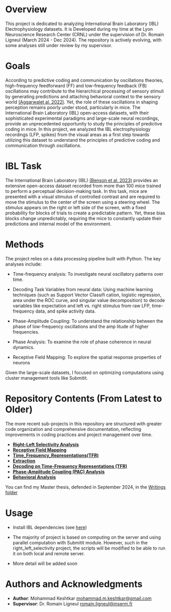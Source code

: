 # Overview

This project is dedicated to analyzing International Brain Laboratory (IBL) Electrophysiology datasets. It is Developed during my time at the Lyon Neuroscience Research Center (CRNL) under the supervision of Dr. Romain Ligneul (March 2024 - Dec 2024). The repository is actively evolving, with some analyses still under review by my supervisor.

# Goals

According to predictive coding and communication by oscillations theories, high-frequency feedforward (FF) and low-frequency feedback (FB) oscillations may contribute to the hierarchical processing of sensory stimuli by generating predictions and attaching behavioral context to the sensory world [(Aggarwalet al. 2022)](https://www.nature.com/articles/s41467-022-32378-x). Yet, the role of these oscillations in shaping perception remains poorly under stood, particularly in mice. The International Brain Laboratory (IBL) open-access datasets, with their sophisticated experimental paradigms and large-scale neural recordings, provide an unprecedented opportunity to study the principles of predictive coding in mice. In this project, we analyzed the IBL electrophysiology recordings (LFP, spikes) from the visual areas as a first step towards utilizing this dataset to understand the principles of predictive coding and communication through oscillations. 

# IBL Task

The International Brain Laboratory (IBL) [(Benson et al. 2023)](https://www.biorxiv.org/content/10.1101/2023.07.04.547681v2.abstract) provides an extensive open-access dataset recorded from more than 100 mice trained to perform a perceptual decision-making task. In this task, mice are presented with a visual stimulus of controlled contrast and are required to move the stimulus to the center of the screen using a steering wheel. The stimulus appears on the right or left side of the screen, with a fixed probability for blocks of trials to create a predictable pattern. Yet, these bias blocks change unpredictably, requiring the mice to constantly update their predictions and internal model of the environment.

# Methods
The project relies on a data processing pipeline built with Python. The key analyses include: 

- Time-frequency analysis: To investigate neural oscillatory patterns over time. 

- Decoding Task Variables from neural data: Using machine learning techniques (such as Support Vector Classifi cation, logistic regression, area under the ROC curve, and singular value decomposition) to decode variables like expectation and left vs. right stimulus from raw LFP, time-frequency data, and spike activity data.
  
- Phase-Amplitude Coupling: To understand the relationship between the phase of low-frequency oscillations and the amp
litude of higher frequencies. 

- Phase Analysis: To examine the role of phase coherence in neural dynamics. 

- Receptive Field Mapping: To explore the spatial response properties of neurons 

Given the large-scale datasets, I focused on optimizing computations using cluster management tools like Submitit. 

# Repository Contents (From Latest to Older)

The more recent sub-projects in this repository are structured with greater code organization and comprehensive documentation, reflecting improvements in coding practices and project management over time.

-   [**Right-Left Selectivity Analysis**](./right_left_selectivity/)
-   [**Receptive Field Mapping**](./Receptive_field_mapping/)
-   [**Time_Frequency_Representations(TFR)**](./Time_Frequency_Representations(TFR)/)
-   [**Extraction**](./extraction/)
-   [**Decoding on Time-Frequency Representations (TFR)**](./decoding_onTFR/)
-   [**Phase-Amplitude Coupling (PAC) Analysis**](./Phase_amplitude_coupling(PAC)/)
-   [**Behavioral Analysis**](./behavioral_analysis/)

You can find my Master thesis, defended in September 2024, in the [Writings folder](./Writings/)

# Usage

-   Install IBL dependencies (see [here](https://github.com/int-brain-lab/iblenv))

-   The majority of project is based on computing on the server and using parallel computation with Submitit module. However, such in the right_left_selectivity project, the scripts will be modified to be able to run it on both local and remote server.

-   More detail will be added soon

# Authors and Acknowledgments

-   **Author**: Mohammad Keshtkar [mohammad.m.keshtkar\@gmail.com](mohammad.m.keshtkar@gmail.com)
-   **Supervisor**: Dr. Romain Ligneul [romain.ligneul\@inserm.fr](romain.ligneul@inserm.fr)
